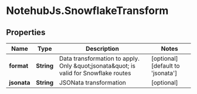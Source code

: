 # NotehubJs.SnowflakeTransform

## Properties

Name | Type | Description | Notes
------------ | ------------- | ------------- | -------------
**format** | **String** | Data transformation to apply.  Only \&quot;jsonata\&quot; is valid for Snowflake routes | [optional] [default to &#39;jsonata&#39;]
**jsonata** | **String** | JSONata transformation | [optional] 


